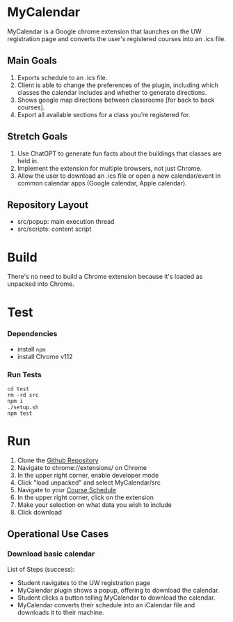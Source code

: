 # MyCalendar
MyCalendar is a Google chrome extension that launches on the UW registration page and converts the user's registered courses into an .ics file. 

## Main Goals
1. Exports schedule to an .ics file.
2. Client is able to change the preferences of the plugin, including which classes the calendar includes and whether to generate directions.
3. Shows google map directions between classrooms [for back to back courses].
4. Export all available sections for a class you’re registered for.

## Stretch Goals
1. Use ChatGPT to generate fun facts about the buildings that classes are held in.
2. Implement the extension for multiple browsers, not just Chrome.
3. Allow the user to download an .ics file or open a new calendar/event in common calendar apps (Google calendar, Apple calendar).

## Repository Layout
- src/popup: main execution thread
- src/scripts: content script

# Build

There's no need to build a Chrome extension because it's loaded as unpacked into Chrome.

# Test

### Dependencies
- install ```npm```
- install Chrome v112

### Run Tests
```
cd test
rm -rd src
npm i
./setup.sh
npm test
```

# Run
1. Clone the [Github Repository](https://github.com/randofan/MyCalendar)
1. Navigate to chrome://extensions/ on Chrome
2. In the upper right corner, enable developer mode
3. Click "load unpacked" and select MyCalendar/src
4. Navigate to your [Course Schedule](https://sdb.admin.uw.edu/sisStudents/uwnetid/schedule.aspx?Q=2)
5. In the upper right corner, click on the extension
6. Make your selection on what data you wish to include
7. Click download

## Operational Use Cases
### Download basic calendar
List of Steps (success):
- Student navigates to the UW registration page
- MyCalendar plugin shows a popup, offering to download the calendar.
- Student clicks a button telling MyCalendar to download the calendar.
- MyCalendar converts their schedule into an iCalendar file and downloads it to their machine.
